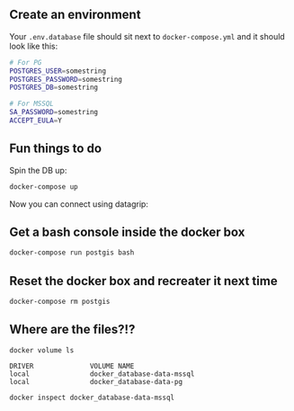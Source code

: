 
## Create an environment

Your `.env.database` file should sit next to `docker-compose.yml` and it should look like this:

``` bash
# For PG
POSTGRES_USER=somestring
POSTGRES_PASSWORD=somestring
POSTGRES_DB=somestring

# For MSSQL
SA_PASSWORD=somestring
ACCEPT_EULA=Y

```
## Fun things to do

Spin the DB up:

``` bash
docker-compose up
```

Now you can connect using datagrip: 

## Get a bash console inside the docker box

``` bash
docker-compose run postgis bash 
```

## Reset the docker box and recreater it next time

``` bash
docker-compose rm postgis
```

## Where are the files?!?

```
docker volume ls

DRIVER              VOLUME NAME
local               docker_database-data-mssql
local               docker_database-data-pg
```

```
docker inspect docker_database-data-mssql
```